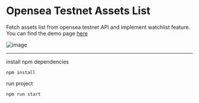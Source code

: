 # Opensea Testnet Assets List

Fetch assets list from opensea testnet API and implement watchlist feature.   
You can find the demo page [here](https://opensea-items.vercel.app/)


![image](https://user-images.githubusercontent.com/35068498/172114153-74e44261-e97c-44e8-bf4d-37581a3bf632.png)   

---

install npm dependencies
```
npm install
```

run project
```
npm run start
```
